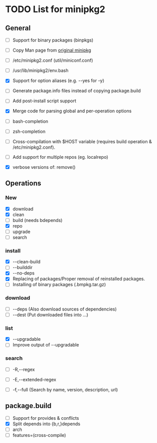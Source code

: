 # TODO List for minipkg2


## General
- [ ] Support for binary packages (binpkgs)
- [ ] Copy Man page from [original minipkg](https://github.com/riscygeek/micro-linux/blob/e5e44de4fb51311958726bf58a0148af3f2b28dc/minipkg/minipkg.8)
- [ ] /etc/minipkg2.conf (util/miniconf.conf)
- [ ] /usr/lib/minipkg2/env.bash
- [x] Support for option aliases (e.g. --yes for -y)
- [ ] Generate package.info files instead of copying package.build
- [ ] Add post-install script support
- [x] Merge code for parsing global and per-operation options
- [ ] bash-completion
- [ ] zsh-completion
- [ ] Cross-compilation with $HOST variable (requires build operation & /etc/minipkg2.conf).
- [ ] Add support for multiple repos (eg. localrepo)
- [x] verbose versions of: remove()


## Operations

### New
- [x] download
- [x] clean
- [ ] build (needs bdepends)
- [x] repo
- [ ] upgrade
- [ ] search

### install
- [x] --clean-build
- [ ] --builddir
- [x] --no-deps
- [x] Replacing of packages/Proper removal of reinstalled packages.
- [ ] Installing of binary packages (.bmpkg.tar.gz)

### download
- [ ] --deps (Also download sources of dependencies)
- [ ] --dest (Put downloaded files into ...)

### list
- [x] --upgradable
- [ ] Improve output of --upgradable

### search
- [ ] -R,--regex
- [ ] -E,--extended-regex
- [ ] -f,--full (Search by name, version, description, url)


## package.build
- [ ] Support for provides & conflicts
- [x] Split depends into {b,r,}depends
- [ ] arch
- [ ] features=(cross-compile)
